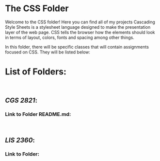 # The CSS Folder 

Welcome to the CSS folder! Here you can find all of my projects Cascading Style Sheets is a stylesheet language designed to make the presentation layer of the web page. CSS tells the browser how the elements should look in terms of layout, colors, fonts and spacing among other things. 

In this folder, there will be specific classes that will contain assignments focused on CSS. They will be listed below: 

# List of Folders: 
<br>

## <em>CGS 2821</em>: 

### Link to Folder README.md: 


<br>

## <em>LIS 2360</em>: 

### Link to Folder: